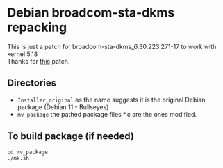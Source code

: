 # Debian broadcom-sta-dkms repacking
This is just a patch for broadcom-sta-dkms_6.30.223.271-17 to work with kernel 5.18<br>
Thanks for [this](https://github.com/archlinux/svntogit-community/blob/packages/broadcom-wl-dkms/trunk/013-linux518.patch) patch.<br>

## Directories
- `Installer_original` as the name suggests it is the original Debian package (Debian 11 - Bullseyes)
-  `mv_package` the pathed package
files \*.c are the ones modified.<br>
## To build package (if needed)
```
cd mv_package
./mk.sh
```
